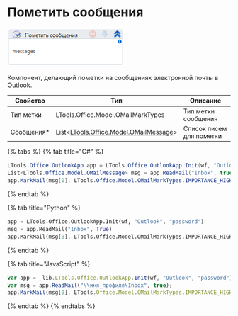# Пометить сообщения

![](<../../../.gitbook/assets/image (745).png>)

Компонент, делающий пометки на сообщениях электронной почты в Outlook.

| Свойство    | Тип                                                                              | Описание                 |
| ----------- | -------------------------------------------------------------------------------- | ------------------------ |
| Тип метки   | LTools.Office.Model.OMailMarkTypes                                               | Тип метки сообщения      |
| Сообщения\* | List<[LTools.Office.Model.OMailMessage](../els\_mail/datatypes/omailmessage.md)> | Список писем для пометки |

{% tabs %}
{% tab title="C#" %}
```csharp
LTools.Office.OutlookApp app = LTools.Office.OutlookApp.Init(wf, "Outlook", "password");
List<LTools.Office.Model.OMailMessage> msg = app.ReadMail("Inbox", true);
app.MarkMail(msg[0], LTools.Office.Model.OMailMarkTypes.IMPORTANCE_HIGH);
```
{% endtab %}

{% tab title="Python" %}
```python
app = LTools.Office.OutlookApp.Init(wf, "Outlook", "password")
msg = app.ReadMail("Inbox", True)
app.MarkMail(msg[0], LTools.Office.Model.OMailMarkTypes.IMPORTANCE_HIGH)
```
{% endtab %}

{% tab title="JavaScript" %}
```javascript
var app = _lib.LTools.Office.OutlookApp.Init(wf, "Outlook", "password");
var msg = app.ReadMail("\\имя_профиля\Inbox", true);
app.MarkMail(msg[0], LTools.Office.Model.OMailMarkTypes.IMPORTANCE_HIGH);
```
{% endtab %}
{% endtabs %}
